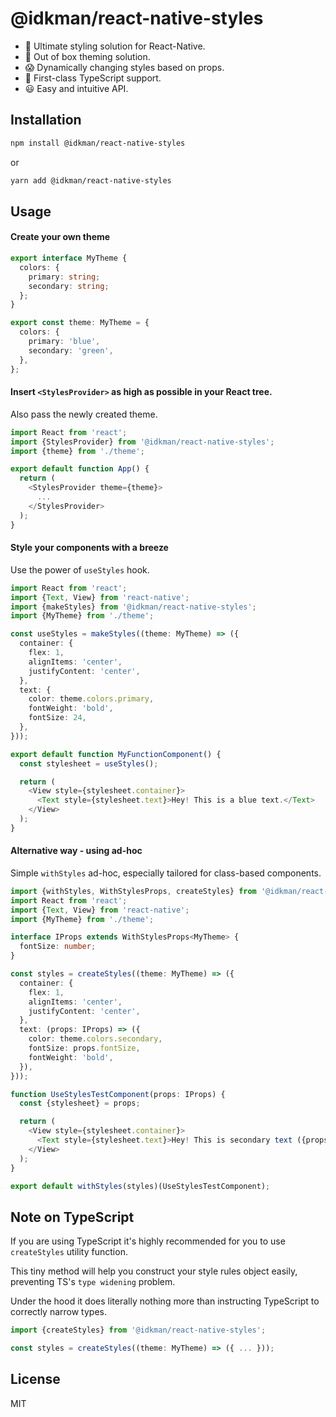 # @idkman/react-native-styles

* 💪 Ultimate styling solution for React-Native.
* 🎨 Out of box theming solution.
* 😱 Dynamically changing styles based on props.
* 📘 First-class TypeScript support.
* 😃 Easy and intuitive API.

## Installation

```sh
npm install @idkman/react-native-styles
```

or 

```sh
yarn add @idkman/react-native-styles
```

## Usage

#### Create your own theme

```typescript
export interface MyTheme {
  colors: {
    primary: string;
    secondary: string;
  };
}

export const theme: MyTheme = {
  colors: {
    primary: 'blue',
    secondary: 'green',
  },
};

```

#### Insert `<StylesProvider>` as high as possible in your React tree.

Also pass the newly created theme.

```typescript jsx
import React from 'react';
import {StylesProvider} from '@idkman/react-native-styles';
import {theme} from './theme';

export default function App() {
  return (
    <StylesProvider theme={theme}>
      ...
    </StylesProvider>
  );
}

```

#### Style your components with a breeze

Use the power of `useStyles` hook.

```typescript jsx
import React from 'react';
import {Text, View} from 'react-native';
import {makeStyles} from '@idkman/react-native-styles';
import {MyTheme} from './theme';

const useStyles = makeStyles((theme: MyTheme) => ({
  container: {
    flex: 1,
    alignItems: 'center',
    justifyContent: 'center',
  },
  text: {
    color: theme.colors.primary,
    fontWeight: 'bold',
    fontSize: 24,
  },
}));

export default function MyFunctionComponent() {
  const stylesheet = useStyles();

  return (
    <View style={stylesheet.container}>
      <Text style={stylesheet.text}>Hey! This is a blue text.</Text>
    </View>
  );
}
```

#### Alternative way - using ad-hoc

Simple `withStyles` ad-hoc, especially tailored for class-based components.

```typescript jsx
import {withStyles, WithStylesProps, createStyles} from '@idkman/react-native-styles';
import React from 'react';
import {Text, View} from 'react-native';
import {MyTheme} from './theme';

interface IProps extends WithStylesProps<MyTheme> {
  fontSize: number;
}

const styles = createStyles((theme: MyTheme) => ({
  container: {
    flex: 1,
    alignItems: 'center',
    justifyContent: 'center',
  },
  text: (props: IProps) => ({
    color: theme.colors.secondary,
    fontSize: props.fontSize,
    fontWeight: 'bold',
  }),
}));

function UseStylesTestComponent(props: IProps) {
  const {stylesheet} = props;

  return (
    <View style={stylesheet.container}>
      <Text style={stylesheet.text}>Hey! This is secondary text ({props.fontSize}px).</Text>
    </View>
  );
}

export default withStyles(styles)(UseStylesTestComponent);

```

## Note on TypeScript

If you are using TypeScript it's highly recommended for you to use `createStyles` utility function.

This tiny method will help you construct your style rules object easily, preventing TS's `type widening` problem.

Under the hood it does literally nothing more than instructing TypeScript to correctly narrow types.

```typescript jsx
import {createStyles} from '@idkman/react-native-styles';

const styles = createStyles((theme: MyTheme) => ({ ... }));
```

## License

MIT
